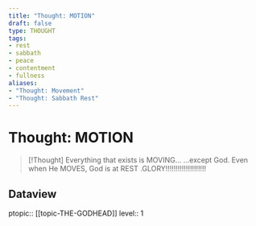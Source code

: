 ```yaml
---
title: "Thought: MOTION"
draft: false
type: THOUGHT
tags:
- rest
- sabbath
- peace
- contentment
- fullness
aliases:
- "Thought: Movement"
- "Thought: Sabbath Rest"
---
```

# Thought: MOTION
> [!Thought]
> Everything that exists is MOVING…
>…except God. Even when He MOVES, God is at REST
>.GLORY!!!!!!!!!!!!!!!!!!!!

## Dataview
ptopic:: [[topic-THE-GODHEAD]]
level:: 1
